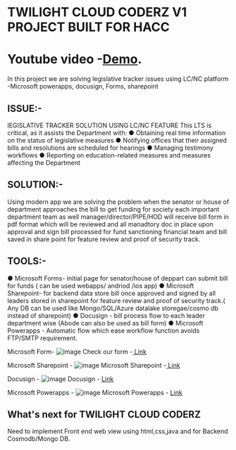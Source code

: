 # TWILIGHT CLOUD CODERZ V1 PROJECT BUILT FOR HACC
# Youtube video -[Demo](https://youtu.be/xoP6-7QYu3I).
In this project we are solving legislative tracker issues using LC/NC platform -Microsoft powerapps, docusign, Forms, sharepoint

## ISSUE:-
lEGISLATIVE TRACKER SOLUTION USING LC/NC FEATURE
This LTS is critical, as it assists the Department with:
● Obtaining real time information on the status of legislative measures
● Notifying offices that their assigned bills and resolutions are scheduled for hearings
● Managing testimony workflows
● Reporting on education-related measures and measures affecting the Department

## SOLUTION:-

Using modern app we are solving the problem when the senator or house of department approaches the bill to get funding for society each important department team as well manager/director/PIPE/HOD will receive bill form in pdf format which will be reviewed and all manadtory doc in place upon approval and sign bill processed for fund sanctioning financial team and bill saved in share point for feature review and proof of security track. 

## TOOLS:-
● Microsoft Forms- initial page for senator/house of deppart can submit bill for funds ( can be used webapps/ andriod /ios app)
● Microsoft Sharepoint- for backend data store bill once approved and signed by all leaders stored in sharepoint  for feature review and proof of security track.( Any DB can be used like Mongo/SQL/Azure datalake storegae/cosmo db instead of sharepoint)
● Docusign - bill process flow to each leader department wise (Abode can also be used as  bill form)
● Microsoft Powerapps - Automatic flow which ease workflow function avoids FTP/SMTP requirement.

Microsoft Form-
![image](https://user-images.githubusercontent.com/101945531/199063289-ce2f468d-b20f-4469-bacd-bb0141a2db8d.png)
Check our  form -[ Link ](https://forms.office.com/r/ds9G9Jmmzc) 

Microsoft Sharepoint - 
![image](https://user-images.githubusercontent.com/101945531/199063781-0b1fe205-d02d-4670-b169-66a5240fc3fb.png)
Microsoft Sharepoint -[ Link ](https://x4pry.sharepoint.com/sites/HACC/Lists/HACC/AllItems.aspx) 

Docusign - 
![image](https://user-images.githubusercontent.com/101945531/199064885-3eca2b56-38a0-4bad-8d3c-0c0a4b9b8824.png)
Docusign - [ Link ](https://app.docusign.com/templates) 

Microsoft Powerapps - 
![image](https://user-images.githubusercontent.com/101945531/199065911-aad3a5d9-9fcb-4315-969d-46c990f25a81.png)
Microsoft Powerapps - [ Link ](https://make.powerautomate.com/) 

## What's next for TWILIGHT CLOUD CODERZ

Need to implement Front end web view using html,css,java and for Backend Cosmodb/Mongo DB.

